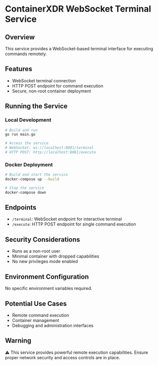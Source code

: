 # ContainerXDR WebSocket Terminal Service

## Overview
This service provides a WebSocket-based terminal interface for executing commands remotely.

## Features
- WebSocket terminal connection
- HTTP POST endpoint for command execution
- Secure, non-root container deployment

## Running the Service

### Local Development
```bash
# Build and run
go run main.go

# Access the service
# WebSocket: ws://localhost:8081/terminal
# HTTP POST: http://localhost:8081/execute
```

### Docker Deployment
```bash
# Build and start the service
docker-compose up --build

# Stop the service
docker-compose down
```

## Endpoints
- `/terminal`: WebSocket endpoint for interactive terminal
- `/execute`: HTTP POST endpoint for single command execution

## Security Considerations
- Runs as a non-root user
- Minimal container with dropped capabilities
- No new privileges mode enabled

## Environment Configuration
No specific environment variables required.

## Potential Use Cases
- Remote command execution
- Container management
- Debugging and administration interfaces

## Warning
⚠️ This service provides powerful remote execution capabilities. 
Ensure proper network security and access controls are in place. 